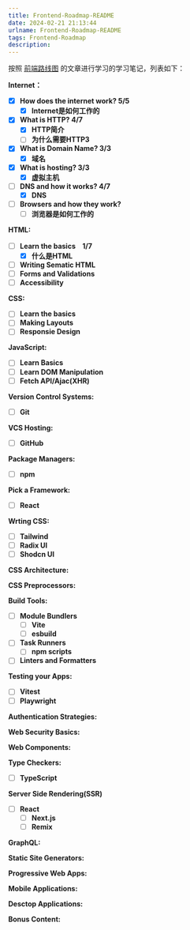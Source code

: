 ```yaml
---
title: Frontend-Roadmap-README
date: 2024-02-21 21:13:44
urlname: Frontend-Roadmap-README
tags: Frontend-Roadmap
description:
---
```

按照 [前端路线图](https://roadmap.sh/pdfs/roadmaps/frontend.pdf) 的文章进行学习的学习笔记，列表如下：

**Internet：**

* [X] **How does the internet work? 5/5**
  * [X] **Internet是如何工作的**
* [X] **What is HTTP? 4/7**
  * [X] **HTTP简介**
  * [ ] **为什么需要HTTP3**
* [X] **What is Domain Name? 3/3**
  * [X] **域名**
* [X] **What is hosting? 3/3**
  * [X] **虚拟主机**
* [ ] **DNS and how it works? 4/7**
  * [X] **DNS**
* [ ] **Browsers and how they work?**
  * [ ] **浏览器是如何工作的**

**HTML:**

* [ ] **Learn the basics　1/7**
  * [X] **什么是HTML**
* [ ] **Writing Sematic HTML**
* [ ] **Forms and Validations**
* [ ] **Accessibility**

**CSS:**

* [ ] **Learn the basics**
* [ ] **Making Layouts**
* [ ] **Responsie Design**

**JavaScript:**

* [ ] **Learn Basics**
* [ ] **Learn DOM Manipulation**
* [ ] **Fetch API/Ajac(XHR)**

**Version Control Systems:**

* [ ] **Git**

**VCS Hosting:**

* [ ] **GitHub**

**Package Managers:**

* [ ] **npm**

**Pick a Framework:**

* [ ] **React**

**Wrting CSS:**

* [ ] **Tailwind**
* [ ] **Radix UI**
* [ ] **Shodcn UI**

**CSS Architecture:**

**CSS Preprocessors:**

**Build Tools:**

* [ ] **Module Bundlers**
  * [ ] **Vite**
  * [ ] **esbuild**
* [ ] **Task Runners**
  * [ ] **npm scripts**
* [ ] **Linters and Formatters**

**Testing your Apps:**

* [ ] **Vitest**
* [ ] **Playwright**

**Authentication Strategies:**

**Web Security Basics:**

**Web Components:**

**Type Checkers:**

* [ ] **TypeScript**

**Server Side Rendering(SSR)**

* [ ] **React**
  * [ ] **Next.js**
  * [ ] **Remix**

**GraphQL:**

**Static Site Generators:**

**Progressive Web Apps:**

**Mobile Applications:**

**Desctop Applications:**

**Bonus Content:**
